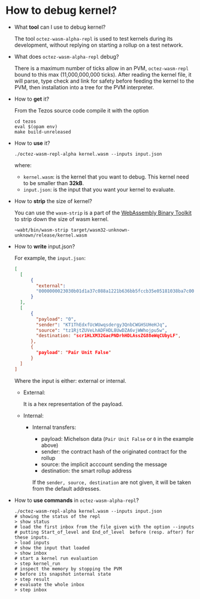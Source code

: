 # How to debug kernel?

- What **tool** can I use to debug kernel?
  
  The tool `octez-wasm-alpha-repl` is used to test kernels during its development, without replying on starting a rollup on a test network.

- What does `octez-wasm-alpha-repl` debug?
  
  There is a maximum number of ticks allow in an PVM, `octez-wasm-repl` bound to this max (11,000,000,000 ticks). After reading the kernel file, it will parse, type check and link for safety before feeding the kernel to the PVM, then installation into a tree for the PVM interpreter.

- How to **get** it?
  
  From the Tezos source code compile it with the option
  
  ```shell
  cd tezos
  eval $(opam env)
  make build-unreleased
  ```
- How to **use** it?

  ```shell
  ./octez-wasm-repl-alpha kernel.wasm --inputs input.json
  ```
  where:
  - `kernel.wasm`: is the kernel that you want to debug. This kernel need to be smaller than **32kB**.
  - `input.json`: is the input that you want your kernel to evaluate.

- How to **strip** the size of kernel?
  
  You can use the `wasm-strip` is a part of the [WebAssembly Binary Toolkit](https://github.com/WebAssembly/wabt) to strip down the size of wasm kernel.
  ```shell
  ~wabt/bin/wasm-strip target/wasm32-unknown-unknown/release/kernel.wasm
  ```

- How to **write** input.json?
  
  For example, the `input.json`:
  ```json
  [
    [
        {
          "external":
          "0000000023030b01d1a37c088a1221b636bb5fccb35e05181038ba7c000000000764656661756c74"
        }
    ],
    [
        {
          "payload": "0",
          "sender": "KT1ThEdxfUcWUwqsdergy3QnbCWGHSUHeHJq",
          "source": "tz1RjtZUVeLhADFHDL8UwDZA6vjWWhojpu5w",
          "destination: "scr1HLXM32GacPNDrhHDLAssZG88eWqCUbyLF",
        },
        {
          "payload": "Pair Unit False"
        }
    ]
  ]
  ```
  
  Where the input is either: external or internal.

  - External:
    
    It is a hex representation of the payload.
  - Internal:
    - Internal transfers: 
      - payload: Michelson data (`Pair Unit False` or `0` in the example above)
      - sender: the contract hash of the originated contract for the rollup 
      - source: the implicit acccount sending the message
      - destination: the smart rollup address 
      
      If the `sender, source, destination` are not given, it will be taken from the default addresses.

- How to **use commands** in `octez-wasm-alpha-repl`?
  
  ```shell
  ./octez-wasm-repl-alpha kernel.wasm --inputs input.json
  # showing the status of the repl
  > show status
  # load the first inbox from the file given with the option --inputs
  # putting Start_of_level and End_of_level  before (resp. after) for these inputs.
  > load inputs
  # show the input that loaded
  > show inbox
  # start a kernel run evaluation
  > step kernel_run
  # inspect the memory by stopping the PVM
  # before its snapshot internal state
  > step result
  # evaluate the whole inbox
  > step inbox
  ```
